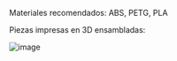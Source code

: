 

Materiales recomendados: ABS, PETG, PLA

Piezas impresas en 3D ensambladas:

![image](https://github.com/user-attachments/assets/d5e0e26c-a4a4-40ca-8ca1-69928261da7a)
